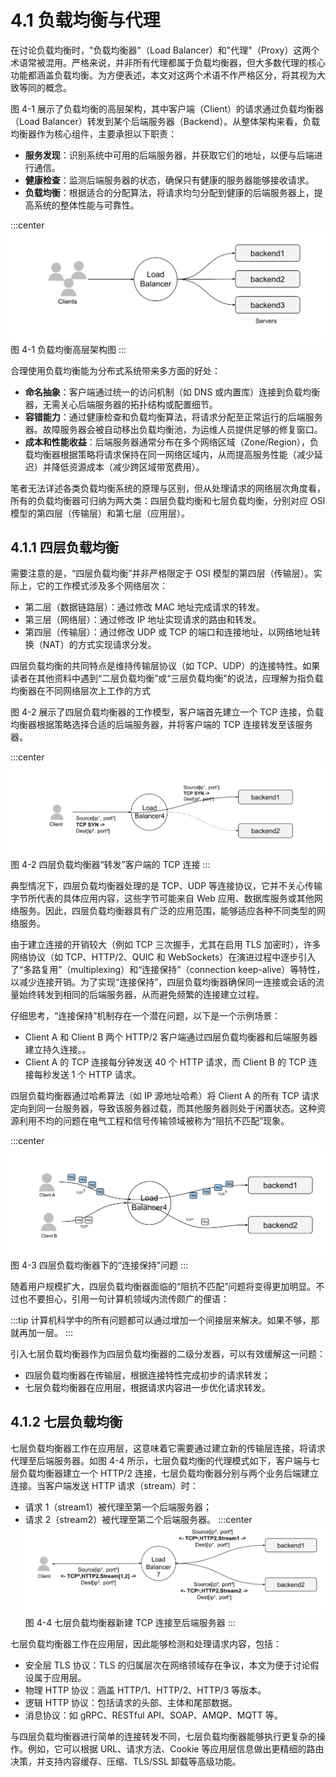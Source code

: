 # 4.1 负载均衡与代理

在讨论负载均衡时，"负载均衡器"（Load Balancer）和"代理"（Proxy）这两个术语常被混用。严格来说，并非所有代理都属于负载均衡器，但大多数代理的核心功能都涵盖负载均衡。为方便表述，本文对这两个术语不作严格区分，将其视为大致等同的概念。

图 4-1 展示了负载均衡的高层架构，其中客户端（Client）的请求通过负载均衡器（Load Balancer）转发到某个后端服务器（Backend）。从整体架构来看，负载均衡器作为核心组件，主要承担以下职责：

- **服务发现**：识别系统中可用的后端服务器，并获取它们的地址，以便与后端进行通信。
- **健康检查**：监测后端服务器的状态，确保只有健康的服务器能够接收请求。
- **负载均衡**：根据适合的分配算法，将请求均匀分配到健康的后端服务器上，提高系统的整体性能与可靠性。

:::center
  ![](../assets/balancer.svg)<br/>
 图 4-1 负载均衡高层架构图
:::

合理使用负载均衡能为分布式系统带来多方面的好处：

- **命名抽象**：客户端通过统一的访问机制（如 DNS 或内置库）连接到负载均衡器，无需关心后端服务器的拓扑结构或配置细节。
- **容错能力**：通过健康检查和负载均衡算法，将请求分配至正常运行的后端服务器。故障服务器会被自动移出负载均衡池，为运维人员提供足够的修复窗口。
- **成本和性能收益**：后端服务器通常分布在多个网络区域（Zone/Region），负载均衡器根据策略将请求保持在同一网络区域内，从而提高服务性能（减少延迟）并降低资源成本（减少跨区域带宽费用）。

笔者无法详述各类负载均衡系统的原理与区别，但从处理请求的网络层次角度看，所有的负载均衡器可归纳为两大类：四层负载均衡和七层负载均衡，分别对应 OSI 模型的第四层（传输层）和第七层（应用层）。

## 4.1.1 四层负载均衡

需要注意的是，“四层负载均衡”并非严格限定于 OSI 模型的第四层（传输层）。实际上，它的工作模式涉及多个网络层次：
- 第二层（数据链路层）：通过修改 MAC 地址完成请求的转发。
- 第三层（网络层）：通过修改 IP 地址实现请求的路由和转发。
- 第四层（传输层）：通过修改 UDP 或 TCP 的端口和连接地址，以网络地址转换（NAT）的方式实现请求分发。

四层负载均衡的共同特点是维持传输层协议（如 TCP、UDP）的连接特性。如果读者在其他资料中遇到“二层负载均衡”或“三层负载均衡”的说法，应理解为指负载均衡器在不同网络层次上工作的方式

图 4-2 展示了四层负载均衡器的工作模型，客户端首先建立一个 TCP 连接，负载均衡器根据策略选择合适的后端服务器，并将客户端的 TCP 连接转发至该服务器。

:::center
  ![](../assets/balancer4.svg)<br/>
 图 4-2 四层负载均衡器“转发”客户端的 TCP 连接
:::

典型情况下，四层负载均衡器处理的是 TCP、UDP 等连接协议，它并不关心传输字节所代表的具体应用内容，这些字节可能来自 Web 应用、数据库服务或其他网络服务。因此，四层负载均衡器具有广泛的应用范围，能够适应各种不同类型的网络服务。

由于建立连接的开销较大（例如 TCP 三次握手，尤其在启用 TLS 加密时），许多网络协议（如 TCP、HTTP/2、QUIC 和 WebSockets）在演进过程中逐步引入了“多路复用”（multiplexing）和“连接保持”（connection keep-alive）等特性，以减少连接开销。为了实现“连接保持”，四层负载均衡器确保同一连接或会话的流量始终转发到相同的后端服务器，从而避免频繁的连接建立过程。

仔细思考，“连接保持”机制存在一个潜在问题，以下是一个示例场景：

- Client A 和 Client B 两个 HTTP/2 客户端通过四层负载均衡器和后端服务器建立持久连接。。
- Client A 的 TCP 连接每分钟发送 40 个 HTTP 请求，而 Client B 的 TCP 连接每秒发送 1 个 HTTP 请求。

四层负载均衡器通过哈希算法（如 IP 源地址哈希）将 Client A 的所有 TCP 请求定向到同一台服务器，导致该服务器过载，而其他服务器则处于闲置状态。这种资源利用不均的问题在电气工程和信号传输领域被称为“阻抗不匹配”现象。

:::center
  ![](../assets/l4-connection-v2.svg)<br/>
  图 4-3 四层负载均衡器下的“连接保持”问题
:::

随着用户规模扩大，四层负载均衡器面临的“阻抗不匹配”问题将变得更加明显。不过也不要担心，引用一句计算机领域内流传颇广的俚语：

:::tip <a/> 
计算机科学中的所有问题都可以通过增加一个间接层来解决。如果不够，那就再加一层。
:::

引入七层负载均衡器作为四层负载均衡器的二级分发器，可以有效缓解这一问题：

- 四层负载均衡器在传输层，根据连接特性完成初步的请求转发；
- 七层负载均衡器在应用层，根据请求内容进一步优化请求转发。

## 4.1.2 七层负载均衡

七层负载均衡器工作在应用层，这意味着它需要通过建立新的传输层连接，将请求代理至后端服务器。如图 4-4 所示，七层负载均衡的代理模式如下，客户端与七层负载均衡器建立一个 HTTP/2 连接，七层负载均衡器分别与两个业务后端建立连接。当客户端发送 HTTP 请求（stream）时：

- 请求 1（stream1）被代理至第一个后端服务器；
- 请求 2（stream2）被代理至第二个后端服务器。
:::center
  ![](../assets/balancer7.svg)<br/>
  图 4-4 七层负载均衡器新建 TCP 连接至后端服务器
:::

七层负载均衡器工作在应用层，因此能够检测和处理请求内容，包括：

- 安全层 TLS 协议：TLS 的归属层次在网络领域存在争议，本文为便于讨论假设属于应用层。
- 物理 HTTP 协议：涵盖 HTTP/1、HTTP/2、HTTP/3 等版本。
- 逻辑 HTTP 协议：包括请求的头部、主体和尾部数据。
- 消息协议：如 gRPC、RESTful API、SOAP、AMQP、MQTT 等。

与四层负载均衡器进行简单的连接转发不同，七层负载均衡器能够执行更复杂的操作。例如，它可以根据 URL、请求方法、Cookie 等应用层信息做出更精细的路由决策，并支持内容缓存、压缩、TLS/SSL 卸载等高级功能。
